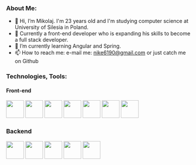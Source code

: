 ### About Me: ###
- 👋 Hi, I’m Mikolaj. I'm 23 years old and I'm studying computer science at University of Silesia in Poland.
- 👀 Currently a front-end developer who is expanding his skills to become a full stack developer.
- 🌱 I’m currently learning Angular and Spring.
- 📫 How to reach me: e-mail me: nike6190@gmail.com or just catch me on Github

### Technologies, Tools: ###
#### Front-end ####
<div>
<img src="https://raw.githubusercontent.com/marwin1991/profile-technology-icons/refs/heads/main/icons/typescript.png" width="48">
<img src="https://raw.githubusercontent.com/marwin1991/profile-technology-icons/refs/heads/main/icons/javascript.png" width="48">
<img src="https://raw.githubusercontent.com/marwin1991/profile-technology-icons/refs/heads/main/icons/angular.png" width="48">
<img src="https://raw.githubusercontent.com/marwin1991/profile-technology-icons/refs/heads/main/icons/html.png" width="48">
<img src="https://raw.githubusercontent.com/marwin1991/profile-technology-icons/refs/heads/main/icons/css.png" width="48">
<img src="https://raw.githubusercontent.com/marwin1991/profile-technology-icons/refs/heads/main/icons/sass.png" width="48">
<img src="https://user-images.githubusercontent.com/25181517/183898054-b3d693d4-dafb-4808-a509-bab54cf5de34.png" width="48">  
</div>

### Backend ###

<div>
  <img src="https://raw.githubusercontent.com/marwin1991/profile-technology-icons/refs/heads/main/icons/java.png" width="48">
  <img src="https://raw.githubusercontent.com/marwin1991/profile-technology-icons/refs/heads/main/icons/spring.png" width="48">
  <img src="https://raw.githubusercontent.com/marwin1991/profile-technology-icons/refs/heads/main/icons/spring_boot.png" width="48">
  <img src="https://raw.githubusercontent.com/marwin1991/profile-technology-icons/refs/heads/main/icons/maven.png" width="48">
  <img src="https://raw.githubusercontent.com/marwin1991/profile-technology-icons/refs/heads/main/icons/python.png" width="48">
</div>
